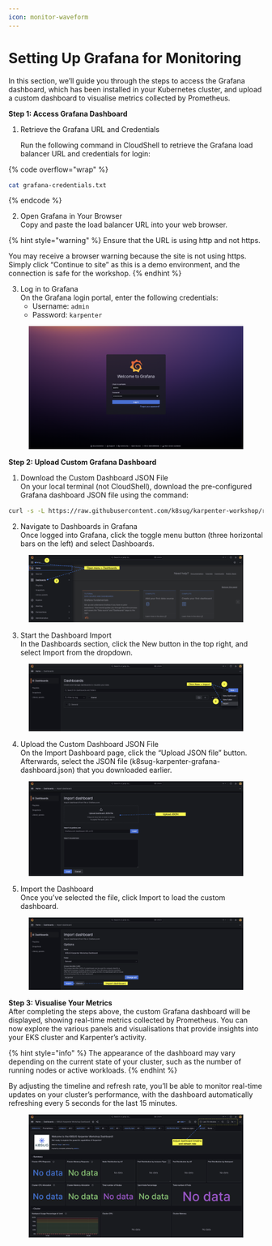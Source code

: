 ```yaml
---
icon: monitor-waveform
---
```


# Setting Up Grafana for Monitoring

In this section, we’ll guide you through the steps to access the Grafana dashboard, which has been installed in your Kubernetes cluster, and upload a custom dashboard to visualise metrics collected by Prometheus.



**Step 1: Access Grafana Dashboard**

1.  Retrieve the Grafana URL and Credentials

    Run the following command in CloudShell to retrieve the Grafana load balancer URL and credentials for login:

{% code overflow="wrap" %}
```bash
cat grafana-credentials.txt
```
{% endcode %}

2. Open Grafana in Your Browser\
   Copy and paste the load balancer URL into your web browser.

{% hint style="warning" %}
Ensure that the URL is using http and not https.&#x20;

You may receive a browser warning because the site is not using https. Simply click “Continue to site” as this is a demo environment, and the connection is safe for the workshop.
{% endhint %}

3. Log in to Grafana\
   On the Grafana login portal, enter the following credentials:
   * Username: `admin`
   * Password: `karpenter`

<figure><img src=".gitbook/assets/1 Login.png" alt=""><figcaption></figcaption></figure>

**Step 2: Upload Custom Grafana Dashboard**

1. Download the Custom Dashboard JSON File\
   On your local terminal (not CloudShell), download the pre-configured Grafana dashboard JSON file using the command:

```bash
curl -s -L https://raw.githubusercontent.com/k8sug/karpenter-workshop/refs/heads/main/resources/grafana/k8sug-karpenter-grafana-dashboard.json > k8sug-karpenter-grafana-dashboard.json
```

2. Navigate to Dashboards in Grafana\
   Once logged into Grafana, click the toggle menu button (three horizontal bars on the left) and select Dashboards.

<figure><img src=".gitbook/assets/2 Dashboard Menu.png" alt=""><figcaption></figcaption></figure>

3. Start the Dashboard Import\
   In the Dashboards section, click the New button in the top right, and select Import from the dropdown.

<figure><img src=".gitbook/assets/3 Import.png" alt=""><figcaption></figcaption></figure>

4. Upload the Custom Dashboard JSON File\
   On the Import Dashboard page, click the “Upload JSON file” button. Afterwards, select the JSON file (k8sug-karpenter-grafana-dashboard.json) that you downloaded earlier.

<figure><img src=".gitbook/assets/4 Upload JSON.png" alt=""><figcaption></figcaption></figure>

5. Import the Dashboard\
   Once you’ve selected the file, click Import to load the custom dashboard.

<figure><img src=".gitbook/assets/5 Import JSON.png" alt=""><figcaption></figcaption></figure>

**Step 3: Visualise Your Metrics**\
After completing the steps above, the custom Grafana dashboard will be displayed, showing real-time metrics collected by Prometheus. You can now explore the various panels and visualisations that provide insights into your EKS cluster and Karpenter’s activity.

{% hint style="info" %}
The appearance of the dashboard may vary depending on the current state of your cluster, such as the number of running nodes or active workloads.
{% endhint %}

By adjusting the timeline and refresh rate, you’ll be able to monitor real-time updates on your cluster’s performance, with the dashboard automatically refreshing every 5 seconds for the last 15 minutes.

<figure><img src=".gitbook/assets/7 Adjust (1).png" alt=""><figcaption></figcaption></figure>
